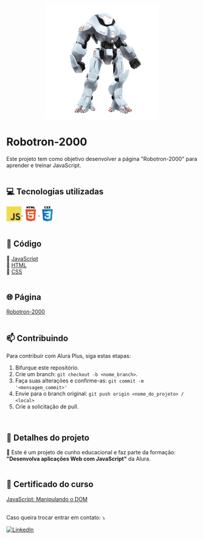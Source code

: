 <div align="center">
<img height=300 src="https://github.com/adrianycmc/robotron-2000/blob/projeto_inicial/img/robotron.png" height=120px>
</div>

# Robotron-2000
Este projeto tem como objetivo desenvolver a página "Robotron-2000" para aprender e treinar JavaScript.
<br>
<br>

## 💻 Tecnologias utilizadas

<a href="https://developer.mozilla.org/en-US/docs/Web/JavaScript" target="blank">
<img align="center" src="https://raw.githubusercontent.com/devicons/devicon/master/icons/javascript/javascript-original.svg" alt="JavaScript" height="40" width="40" />
</a>
<a href="https://www.w3.org/html/" target="blank">
<img align="center" src="https://raw.githubusercontent.com/devicons/devicon/master/icons/html5/html5-original-wordmark.svg" alt="Html5" height="40" width="40" />
</a>
<a href="https://www.w3schools.com/css/" target="blank">
<img align="center" src="https://raw.githubusercontent.com/devicons/devicon/master/icons/css3/css3-original-wordmark.svg" alt="Css3" height="40" width="40" />
</a>
<br>
<br>

## 💾 Código
📂 [JavaScript](https://github.com/adrianycmc/robotron-2000/blob/projeto_inicial/js/main.js)
<br>
📂 [HTML](https://github.com/adrianycmc/robotron-2000/blob/projeto_inicial/index.html)
<br>
📂 [CSS](https://github.com/adrianycmc/robotron-2000/blob/projeto_inicial/css/style.css)
<br>
<br>

## 🌐 Página
[Robotron-2000](https://robotron-2000-nine-psi.vercel.app/)
<br>
<br>

## 📫 Contribuindo 

Para contribuir com Alura Plus, siga estas etapas:

1. Bifurque este repositório.
2. Crie um branch: `git checkout -b <nome_branch>`.
3. Faça suas alterações e confirme-as: `git commit -m '<mensagem_commit>'`
4. Envie para o branch original: `git push origin <nome_do_projeto> / <local>`
5. Crie a solicitação de pull.
<br>

## 🔎 Detalhes do projeto

📌 Este é um projeto de cunho educacional e faz parte da formação: **"Desenvolva aplicações Web com JavaScript"** da Alura.
<br>
<br>

## 📜 Certificado do curso
[JavaScript: Manipulando o DOM](https://cursos.alura.com.br/certificate/adrianycmc/javascript-manipulando-dom)
<br>
<br>

<p align="left">
  Caso queira trocar entrar em contato: ⤵️
</p>

<p align="left">

  
[![LinkedIn](https://img.shields.io/badge/LinkedIn-0077B5?style=for-the-badge&logo=linkedin&logoColor=white)](https://www.linkedin.com/in/adrianycmc/)
</p>
